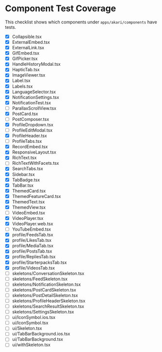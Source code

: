 # Component Test Coverage

This checklist shows which components under `apps/akari/components` have tests.

- [x] Collapsible.tsx
- [x] ExternalEmbed.tsx
- [x] ExternalLink.tsx
- [x] GifEmbed.tsx
- [x] GifPicker.tsx
- [x] HandleHistoryModal.tsx
- [x] HapticTab.tsx
- [x] ImageViewer.tsx
- [x] Label.tsx
- [x] Labels.tsx
- [x] LanguageSelector.tsx
- [x] NotificationSettings.tsx
- [x] NotificationTest.tsx
- [ ] ParallaxScrollView.tsx
- [x] PostCard.tsx
- [ ] PostComposer.tsx
- [x] ProfileDropdown.tsx
- [ ] ProfileEditModal.tsx
- [x] ProfileHeader.tsx
- [ ] ProfileTabs.tsx
- [x] RecordEmbed.tsx
- [x] ResponsiveLayout.tsx
- [x] RichText.tsx
- [ ] RichTextWithFacets.tsx
- [x] SearchTabs.tsx
 - [x] Sidebar.tsx
- [x] TabBadge.tsx
- [x] TabBar.tsx
- [x] ThemedCard.tsx
- [x] ThemedFeatureCard.tsx
- [x] ThemedText.tsx
- [x] ThemedView.tsx
- [ ] VideoEmbed.tsx
- [x] VideoPlayer.tsx
- [x] VideoPlayer.web.tsx
- [ ] YouTubeEmbed.tsx
- [x] profile/FeedsTab.tsx
- [x] profile/LikesTab.tsx
- [x] profile/MediaTab.tsx
- [x] profile/PostsTab.tsx
- [x] profile/RepliesTab.tsx
- [x] profile/StarterpacksTab.tsx
- [x] profile/VideosTab.tsx
- [ ] skeletons/ConversationSkeleton.tsx
- [ ] skeletons/FeedSkeleton.tsx
- [ ] skeletons/NotificationSkeleton.tsx
- [ ] skeletons/PostCardSkeleton.tsx
- [ ] skeletons/PostDetailSkeleton.tsx
- [ ] skeletons/ProfileHeaderSkeleton.tsx
- [ ] skeletons/SearchResultSkeleton.tsx
- [ ] skeletons/SettingsSkeleton.tsx
- [ ] ui/IconSymbol.ios.tsx
- [ ] ui/IconSymbol.tsx
- [ ] ui/Skeleton.tsx
- [ ] ui/TabBarBackground.ios.tsx
- [ ] ui/TabBarBackground.tsx
- [ ] ui/withSkeleton.tsx
